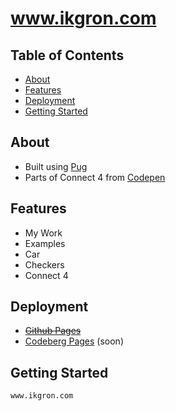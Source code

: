 # www.ikgron.com


## Table of Contents
- [About](#about)
- [Features](#features)
- [Deployment](#deployment)
- [Getting Started](#getting-started)


## About

- Built using [Pug](https://pugjs.org/api/getting-started.html)
- Parts of Connect 4 from [Codepen](https://codepen.io/r00k/pen/pvRaGq)

## Features

- My Work
- Examples
- Car
- Checkers
- Connect 4

## Deployment

- ~~[Github Pages](https://pages.github.com/)~~
- [Codeberg Pages](https://codeberg.page/) (soon)

## Getting Started


```bash
www.ikgron.com
